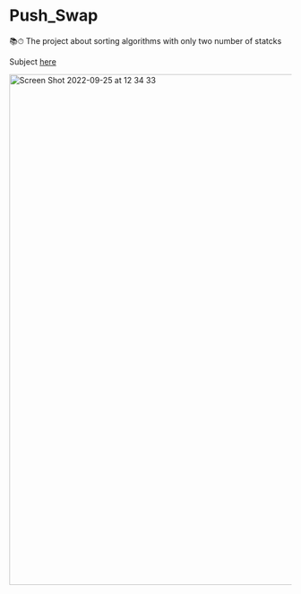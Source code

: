 # Push_Swap
📚⏱ The project about sorting algorithms with only two number of statcks

Subject [here](https://cdn.intra.42.fr/pdf/pdf/61734/en.subject.pdf)

<img width="912" alt="Screen Shot 2022-09-25 at 12 34 33" src="https://user-images.githubusercontent.com/79263534/192137164-9c521956-edb3-4bde-b24e-2ed7df25d09f.png">

